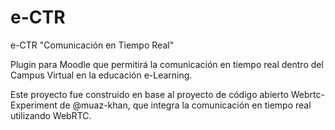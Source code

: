 # e-CTR

e-CTR "Comunicación en Tiempo Real"
	
Plugin  para Moodle que permitirá la comunicación en tiempo real dentro del Campus Virtual en la educación e-Learning.

Este proyecto fue construido en base al proyecto de código abierto Webrtc-Experiment de @muaz-khan, que integra la comunicación en tiempo real utilizando WebRTC.

